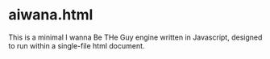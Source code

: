 # aiwana.html
This is a minimal I wanna Be THe Guy engine written in Javascript, designed to
run within a single-file html document.